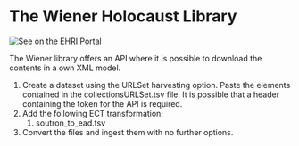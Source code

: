 # The Wiener Holocaust Library

[![See on the EHRI Portal](https://img.shields.io/badge/See_on-the_EHRI_Portal-83004c)](https://portal.ehri-project.eu/institutions/gb-003348)

The Wiener library offers an API where it is possible to download the contents in a own XML model.

1. Create a dataset using the URLSet harvesting option. Paste the elements contained in the collectionsURLSet.tsv file. It is possible that a header containing the token for the API is required.
2. Add the following ECT transformation:
    1. soutron_to_ead.tsv
3. Convert the files and ingest them with no further options.